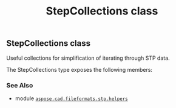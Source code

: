 ﻿---
title: StepCollections class
second_title: Aspose.CAD for Python via .NET API References
description: 
type: docs
weight: 10
url: /python-net/aspose.cad.fileformats.stp.helpers/stepcollections/
is_root: false
---

## StepCollections class

Useful collections for simplification of iterating through STP data.



The StepCollections type exposes the following members:


### See Also
* module [`aspose.cad.fileformats.stp.helpers`](..)
